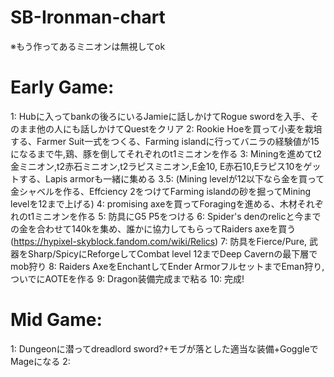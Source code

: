 # SB-Ironman-chart

※もう作ってあるミニオンは無視してok

# __Early Game:__
1: Hubに入ってbankの後ろにいるJamieに話しかけてRogue swordを入手、そのまま他の人にも話しかけてQuestをクリア
2: Rookie Hoeを買って小麦を栽培する、Farmer Suit一式をつくる、Farming islandに行ってバニラの経験値が15になるまで牛,鶏、豚を倒してそれぞれのt1ミニオンを作る 
3: Miningを進めてt2金ミニオン,t2赤石ミニオン,t2ラピスミニオン,E金10, E赤石10,Eラピス10をゲットする、Lapis armorも一緒に集める
3.5: (Mining levelが12以下なら金を買って金シャベルを作る、Effciency 2をつけてFarming islandの砂を掘ってMining levelを12まで上げる)
4: promising axeを買ってForagingを進める、木材それぞれのt1ミニオンを作る
5: 防具にG5 P5をつける
6: Spider's denのrelicと今までの金を合わせて140kを集め、誰かに協力してもらってRaiders axeを買う (https://hypixel-skyblock.fandom.com/wiki/Relics)
7: 防具をFierce/Pure, 武器をSharp/SpicyにReforgeしてCombat level 12までDeep Cavernの最下層でmob狩り
8: Raiders AxeをEnchantしてEnder ArmorフルセットまでEman狩り, ついでにAOTEを作る
9: Dragon装備完成まで粘る
10: 完成!

# __Mid Game:__
1: Dungeonに潜ってdreadlord sword?+モブが落とした適当な装備+GoggleでMageになる
2:
